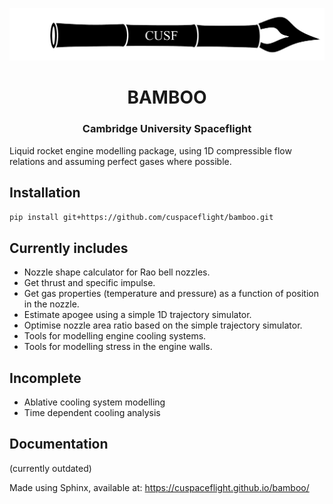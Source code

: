 <p align="center">
	<img width="600px" src="img/logo.png">
	<h1 align="center">BAMBOO</h1>
	<h3 align="center">Cambridge University Spaceflight</h3>
</p>

Liquid rocket engine modelling package, using 1D compressible flow relations and assuming perfect gases where possible.

## Installation
`pip install git+https://github.com/cuspaceflight/bamboo.git`

## Currently includes
- Nozzle shape calculator for Rao bell nozzles.
- Get thrust and specific impulse.
- Get gas properties (temperature and pressure) as a function of position in the nozzle.
- Estimate apogee using a simple 1D trajectory simulator.
- Optimise nozzle area ratio based on the simple trajectory simulator.
- Tools for modelling engine cooling systems.
- Tools for modelling stress in the engine walls.

## Incomplete
- Ablative cooling system modelling
- Time dependent cooling analysis

## Documentation
(currently outdated)

Made using Sphinx, available at: 
https://cuspaceflight.github.io/bamboo/

